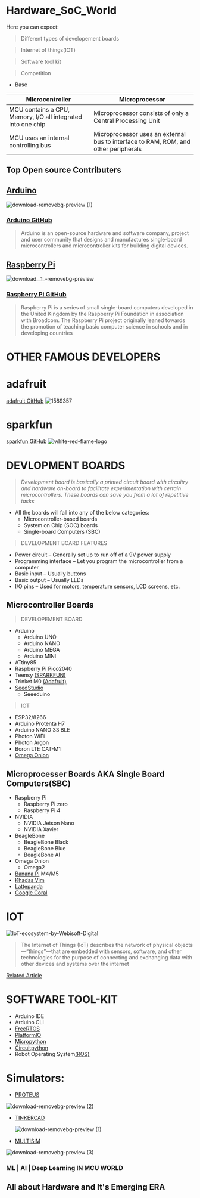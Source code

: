 # Hardware_SoC_World


Here you can expect: 

 > Different types of developement boards
 
 > Internet of things(IOT)
                    
 > Software tool kit
                    
 > Competition 

- Base 

Microcontroller | Microprocessor
---------------| --------------
MCU contains a CPU, Memory, I/O all integrated into one chip | Microprocessor consists of only a Central Processing Unit
MCU uses an internal controlling bus | Microprocessor uses an external bus to interface to RAM, ROM, and other peripherals



## Top Open source Contributers

## [Arduino](https://www.arduino.cc/) 
![download-removebg-preview (1)](https://user-images.githubusercontent.com/58439868/133879897-f12a5469-418c-44fe-a7aa-dfad66a1df0c.png)

### [Arduino GitHub](https://github.com/arduino)

 > Arduino is an open-source hardware and software company, project and user community that designs
 and manufactures single-board microcontrollers and microcontroller kits for building digital devices.

## [Raspberry Pi](https://www.raspberrypi.org/)

![download__1_-removebg-preview](https://user-images.githubusercontent.com/58439868/133880031-3336746b-de2e-4ecd-bd3d-78c5debcb693.png)

### [Raspberry Pi GitHub](https://github.com/raspberrypi) 

> Raspberry Pi is a series of small single-board computers developed in the United Kingdom by the Raspberry Pi
Foundation in association with Broadcom. The Raspberry Pi project originally leaned towards the promotion of
teaching basic computer science in schools and in developing countries


# OTHER FAMOUS DEVELOPERS

# adafruit

[adafruit GitHub](https://github.com/adafruit)
             ![1589357](https://user-images.githubusercontent.com/58439868/133886969-81e5560b-41cb-48a1-bf7d-7ec0e6ab29e4.png)


# sparkfun

[sparkfun GitHub](https://github.com/sparkfun)
            ![white-red-flame-logo](https://user-images.githubusercontent.com/58439868/133886974-a01cc671-3a99-4e52-80e0-369954ea9865.png)


# DEVLOPMENT BOARDS

> *Development board is basically a printed circuit board with circuitry and hardware on-board to facilitate experimentation with certain microcontrollers. These boards can save you from a lot of repetitive tasks*

* All the boards will fall into any of the below categories:
  * Microcontroller-based boards
  * System on Chip (SOC) boards
  * Single-board Computers (SBC)



> DEVELOPMENT BOARD FEATURES

- Power circuit          –   Generally set up to run off of a 9V power supply
- Programming interface  –   Let you program the microcontroller from a computer
- Basic input            –   Usually buttons
- Basic output           –   Usually LEDs
- I/O pins               –   Used for motors, temperature sensors, LCD screens, etc.

## Microcontroller Boards


> DEVELOPEMENT BOARD

* Arduino
  * Arduino UNO
  * Arduino NANO
  * Arduino MEGA
  * Arduino MINI
* ATtiny85
* Raspberry Pi Pico2040
* Teensy [(SPARKFUN)](http://www.sparkfun.com/)
* Trinket M0 [(Adafruit)](https://www.adafruit.com/)
* [SeedStudio](https://www.seeedstudio.com/)
  * Seeeduino

> IOT

- ESP32/8266
- Arduino Protenta H7
- Arduino NANO 33 BLE 
- Photon WiFi
- Photon Argon
- Boron LTE CAT-M1
- [Omega Onion](https://onion.io/)



## Microprocesser Boards AKA Single Board Computers(SBC)

* Raspberry Pi
  * Raspberry Pi zero
  * Raspberry Pi 4
* NVIDIA
  * NVIDIA Jetson Nano
  * NVIDIA Xavier
* BeagleBone
  * BeagleBone Black
  * BeagleBone Blue
  * BeagleBone AI
* Omega Onion
  * Omega2
* [Banana Pi](https://www.banana-pi.org/) M4/M5
* [Khadas Vim](https://www.khadas.com/vim)
* [Lattepanda](https://www.lattepanda.com/)
* [Google Coral](https://coral.ai/products/dev-board/)


# IOT


![IoT-ecosystem-by-Webisoft-Digital](https://user-images.githubusercontent.com/58439868/133895135-43ab67c2-2fba-4873-9385-95fe0cf1b053.gif)


> The Internet of Things (IoT) describes the network of physical objects—“things”—that are embedded with sensors, software, and other technologies for the purpose of connecting and exchanging data with other devices and systems over the internet

[Related Article](https://hashstudioz.com/blog/top-iot-development-boards-how-to-select-the-right-one-for-your-project/)

# SOFTWARE TOOL-KIT 

* Arduino IDE
* Arduino CLI
* [FreeRTOS](https://www.freertos.org/)
* [PlatformIO](https://platformio.org/)
* [Micropython](https://micropython.org/)
* [Circuitpython](https://circuitpython.org/)
* Robot Operating System[(ROS)](https://www.ros.org/)



# Simulators:

- [PROTEUS](https://www.labcenter.com/)


![download-removebg-preview (2)](https://user-images.githubusercontent.com/58439868/133958630-58e64805-96a7-4287-b95c-aab2dbfdce20.png)


- [TINKERCAD](https://www.tinkercad.com/)


    ![download-removebg-preview (1)](https://user-images.githubusercontent.com/58439868/133958628-ca7559d6-95e1-4441-b881-9635cc95e8af.png)


- [MULTISIM](https://www.multisim.com/)


![download-removebg-preview (3)](https://user-images.githubusercontent.com/58439868/133958632-a0c5276d-989c-4003-af8f-e9c1bc972658.png)


### ML | AI | Deep Learning  IN MCU WORLD



## All about Hardware and It's Emerging ERA
 
